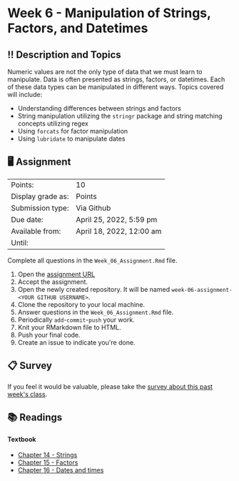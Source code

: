 # Week 6 - Manipulation of Strings, Factors, and Datetimes

## :bangbang: Description and Topics

Numeric values are not the only type of data that we must learn to manipulate. Data is often presented as strings, factors, or datetimes. Each of these data types can be manipulated in different ways. Topics covered will include:

-   Understanding differences between strings and factors
-   String manipulation utilizing the `stringr` package and string matching concepts utilizing regex
-   Using `forcats` for factor manipulation
-   Using `lubridate` to manipulate dates

## :desktop_computer: Assignment

|                   |                           |
|-------------------|---------------------------|
| Points:           | 10                        |
| Display grade as: | Points                    |
| Submission type:  | Via Github                |
| Due date:         | April 25, 2022, 5:59 pm   |
| Available from:   | April 18, 2022, 12:00 am  |
| Until:            |                           |

Complete all questions in the `Week_06_Assignment.Rmd` file.

1.  Open the [assignment URL](https://classroom.github.com/a/0rNvEQTA)
2.  Accept the assignment.
3.  Open the newly created repository. It will be named `week-06-assignment-<YOUR GITHUB USERNAME>`.
4.  Clone the repository to your local machine.
5.  Answer questions in the `Week_06_Assignment.Rmd` file.
6.  Periodically `add`-`commit`-`push` your work.
7.  Knit your RMarkdown file to HTML.
8.  Push your final code.
9.  Create an issue to indicate you're done.

## :clipboard: Survey
If you feel it would be valuable, please take the [survey about this past week's class](https://docs.google.com/forms/d/e/1FAIpQLSfN3sOBG5PqiFdGUWO5IlUsNvcFYQQkPpBDfTATUhYkEzEWRQ/viewform).

## :books: Readings

#### Textbook

-   [Chapter 14 - Strings](https://r4ds.had.co.nz/strings.html)
-   [Chapter 15 - Factors](https://r4ds.had.co.nz/factors.html)
-   [Chapter 16 - Dates and times](https://r4ds.had.co.nz/dates-and-times.html)
